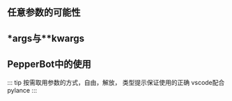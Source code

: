 ## 任意参数的可能性

## *args与**kwargs

## PepperBot中的使用
::: tip
    按需取用参数的方式，自由，解放，
    类型提示保证使用的正确
    vscode配合pylance
:::